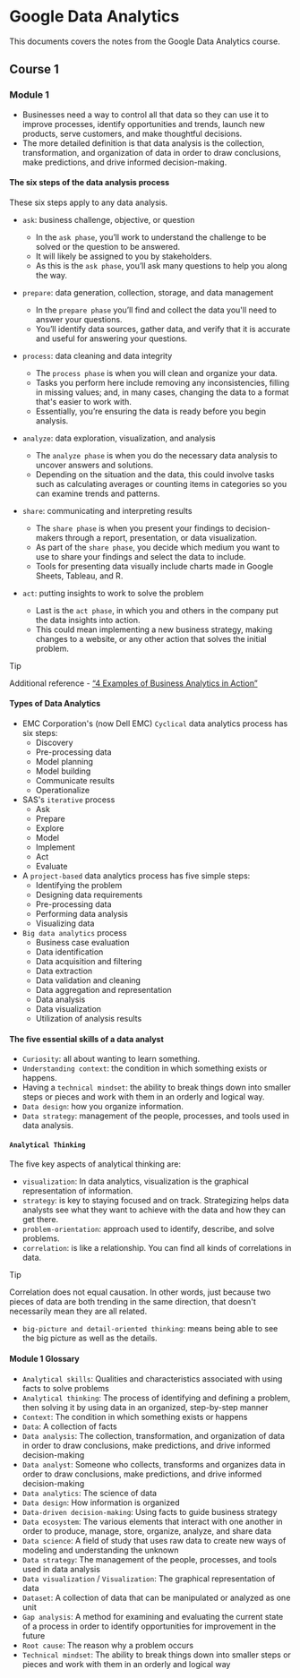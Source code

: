 # Google Data Analytics

This documents covers the notes from the Google Data Analytics course.

## Course 1

### Module 1

- Businesses need a way to control all that data so they can use it to improve processes, identify opportunities and trends, launch new products, serve customers, and make thoughtful decisions. 
- The more detailed definition is that data analysis is the collection, transformation, and organization of data in order to draw conclusions, make predictions, and drive informed decision-making. 

#### The six steps of the data analysis process

These six steps apply to any data analysis.

- `ask`: business challenge, objective, or question
    - In the `ask phase`, you’ll work to understand the challenge to be solved or the question to be answered.
    - It will likely be assigned to you by stakeholders.
    - As this is the `ask phase`, you’ll ask many questions to help you along the way. 

- `prepare`: data generation, collection, storage, and data management
    - In the `prepare phase` you’ll find and collect the data you'll need to answer your questions.
    - You’ll identify data sources, gather data, and verify that it is accurate and useful for answering your questions. 

- `process`: data cleaning and data integrity
    - The `process phase` is when you will clean and organize your data.
    - Tasks you perform here include removing any inconsistencies, filling in missing values; and, in many cases, changing the data to a format that's easier to work with.
    - Essentially, you’re ensuring the data is ready before you begin analysis.

- `analyze`: data exploration, visualization, and analysis
    - The `analyze phase` is when you do the necessary data analysis to uncover answers and solutions.
    - Depending on the situation and the data, this could involve tasks such as calculating averages or counting items in categories so you can examine trends and patterns.

- `share`: communicating and interpreting results 
    - The `share phase` is when you present your findings to decision-makers through a report, presentation, or data visualization.
    - As part of the `share phase`, you decide which medium you want to use to share your findings and select the data to include.
    - Tools for presenting data visually include charts made in Google Sheets, Tableau, and R. 

- `act`: putting insights to work to solve the problem
    - Last is the `act phase`, in which you and others in the company put the data insights into action.
    - This could mean implementing a new business strategy, making changes to a website, or any other action that solves the initial problem. 

> [!TIP]
> Additional reference - [“4 Examples of Business Analytics in Action”](https://online.hbs.edu/blog/post/business-analytics-examples)

#### Types of Data Analytics

- EMC Corporation's (now Dell EMC) `Cyclical` data analytics process has six steps:
    - Discovery
    - Pre-processing data
    - Model planning
    - Model building
    - Communicate results
    - Operationalize
- SAS's `iterative` process
    - Ask
    - Prepare
    - Explore
    - Model
    - Implement
    - Act
    - Evaluate
- A `project-based` data analytics process has five simple steps:
    - Identifying the problem
    - Designing data requirements
    - Pre-processing data
    - Performing data analysis
    - Visualizing data
- `Big data analytics` process
    - Business case evaluation
    - Data identification
    - Data acquisition and filtering
    - Data extraction
    - Data validation and cleaning
    - Data aggregation and representation
    - Data analysis
    - Data visualization
    - Utilization of analysis results

#### The five essential skills of a data analyst

- `Curiosity`: all about wanting to learn something.
- `Understanding context`: the condition in which something exists or happens.
- Having a `technical mindset`: the ability to break things down into smaller steps or pieces and work with them in an orderly and logical way. 
- `Data design`: how you organize information.
- `Data strategy`: management of the people, processes, and tools used in data analysis.

#### `Analytical Thinking`

The five key aspects of analytical thinking are: 
- `visualization`: In data analytics, visualization is the graphical representation of information.
- `strategy`: is key to staying focused and on track. Strategizing helps data analysts see what they want to achieve with the data and how they can get there.
- `problem-orientation`: approach used to identify, describe, and solve problems.
- `correlation`: is like a relationship. You can find all kinds of correlations in data.
> [!TIP]
> Correlation does not equal causation. In other words, just because two pieces of data are both trending in the same direction, that doesn't necessarily mean they are all related.
- `big-picture and detail-oriented thinking`: means being able to see the big picture as well as the details.

#### Module 1 Glossary

- `Analytical skills`: Qualities and characteristics associated with using facts to solve problems
- `Analytical thinking`: The process of identifying and defining a problem, then solving it by using data in an organized, step-by-step manner
- `Context`: The condition in which something exists or happens
- `Data`: A collection of facts
- `Data analysis`: The collection, transformation, and organization of data in order to draw conclusions, make predictions, and drive informed decision-making
- `Data analyst`: Someone who collects, transforms and organizes data in order to draw conclusions, make predictions, and drive informed decision-making
- `Data analytics`: The science of data
- `Data design`: How information is organized
- `Data-driven decision-making`: Using facts to guide business strategy
- `Data ecosystem`: The various elements that interact with one another in order to produce, manage, store, organize, analyze, and share data
- `Data science`: A field of study that uses raw data to create new ways of modeling and understanding the unknown
- `Data strategy`: The management of the people, processes, and tools used in data analysis
- `Data visualization` / `Visualization`: The graphical representation of data
- `Dataset`: A collection of data that can be manipulated or analyzed as one unit
- `Gap analysis`: A method for examining and evaluating the current state of a process in order to identify opportunities for improvement in the future
- `Root cause`: The reason why a problem occurs
- `Technical mindset`: The ability to break things down into smaller steps or pieces and work with them in an orderly and logical way
